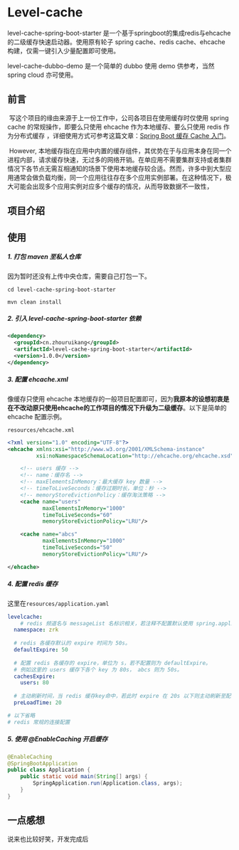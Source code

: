 # Level-cache

level-cache-spring-boot-starter 是一个基于springboot的集成redis与ehcache的二级缓存快速启动器。使用原有轮子 spring cache、redis cache、ehcache 构建，仅需一键引入少量配置即可使用。

level-cache-dubbo-demo 是一个简单的 dubbo 使用 demo 供参考，当然 spring cloud 亦可使用。

## 前言

​		写这个项目的缘由来源于上一份工作中，公司各项目在使用缓存时仅使用 spring cache 的常规操作，即要么只使用 ehcache 作为本地缓存、要么只使用 redis 作为分布式缓存 ，详细使用方式可参考这篇文章：[Spring Boot 缓存 Cache 入门](https://www.iocoder.cn/Spring-Boot/Cache/)。

​		However,  本地缓存指在应用中内置的缓存组件，其优势在于与应用本身在同一个进程内部，请求缓存快速，无过多的网络开销。在单应用不需要集群支持或者集群情况下各节点无需互相通知的场景下使用本地缓存较合适。然而，许多中到大型应用通常会做负载均衡，同一个应用往往存在多个应用实例部署。在这种情况下，极大可能会出现多个应用实例对应多个缓存的情况，从而导致数据不一致性，




## 项目介绍



## 使用

##### 1. 打包 maven 至私人仓库

因为暂时还没有上传中央仓库，需要自己打包一下。

```shell
cd level-cache-spring-boot-starter

mvn clean install
```

##### 2. 引入 level-cache-spring-boot-starter 依赖

```xml
<dependency>
  <groupId>cn.zhouruikang</groupId>
  <artifactId>level-cache-spring-boot-starter</artifactId>
  <version>1.0.0</version>
</dependency>
```

##### 3. 配置 ehcache.xml

像缓存只使用 ehcache 本地缓存的一般项目配置即可，因为**我原本的设想初衷是在不改动原只使用ehcache的工作项目的情况下升级为二级缓存**。以下是简单的 ehcache 配置示例。

`resources/ehcache.xml`

```xml
<?xml version="1.0" encoding="UTF-8"?>
<ehcache xmlns:xsi="http://www.w3.org/2001/XMLSchema-instance"
         xsi:noNamespaceSchemaLocation="http://ehcache.org/ehcache.xsd">

    <!-- users 缓存 -->
    <!-- name：缓存名 -->
    <!-- maxElementsInMemory：最大缓存 key 数量 -->
    <!-- timeToLiveSeconds：缓存过期时长，单位：秒 -->
    <!-- memoryStoreEvictionPolicy：缓存淘汰策略 -->
    <cache name="users"
           maxElementsInMemory="1000"
           timeToLiveSeconds="60"
           memoryStoreEvictionPolicy="LRU"/>

    <cache name="abcs"
           maxElementsInMemory="1000"
           timeToLiveSeconds="50"
           memoryStoreEvictionPolicy="LRU"/>

</ehcache>
```

##### 4. 配置 redis 缓存

这里在`resources/application.yaml`

```yaml
levelcache:
	# redis 频道名与 messageList 名标识相关，若注释不配置默认使用 spring.application.name。
  namespace: zrk 
  
  # redis 各缓存默认的 expire 时间为 50s。
  defaultExpire: 50 
  
  # 配置 redis 各缓存的 expire，单位为 s，若不配置则为 defaultExpire。
  # 例如这里的 users 缓存下各个 key 为 80s， abcs 则为 50s。
  cachesExpire:
    users: 80 
    
  # 主动刷新时间，当 redis 缓存key命中，若此时 expire 在 20s 以下则主动刷新至配置的缓存时间。
  preLoadTime: 20 

# 以下省略 
# redis 常规的连接配置
```

##### 5. 使用 @EnableCaching 开启缓存

```java
@EnableCaching
@SpringBootApplication
public class Application {
    public static void main(String[] args) {
        SpringApplication.run(Application.class, args);
    }
}
```



## 一点感想

说来也比较好笑，开发完成后



